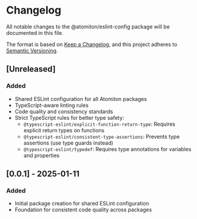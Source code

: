 # Changelog

All notable changes to the @atomiton/eslint-config package will be documented in this file.

The format is based on [Keep a Changelog](https://keepachangelog.com/en/1.0.0/),
and this project adheres to [Semantic Versioning](https://semver.org/spec/v2.0.0.html).

## [Unreleased]

### Added

- Shared ESLint configuration for all Atomiton packages
- TypeScript-aware linting rules
- Code quality and consistency standards
- Strict TypeScript rules for better type safety:
  - `@typescript-eslint/explicit-function-return-type`: Requires explicit return types on functions
  - `@typescript-eslint/consistent-type-assertions`: Prevents type assertions (use type guards instead)
  - `@typescript-eslint/typedef`: Requires type annotations for variables and properties

## [0.0.1] - 2025-01-11

### Added

- Initial package creation for shared ESLint configuration
- Foundation for consistent code quality across packages
